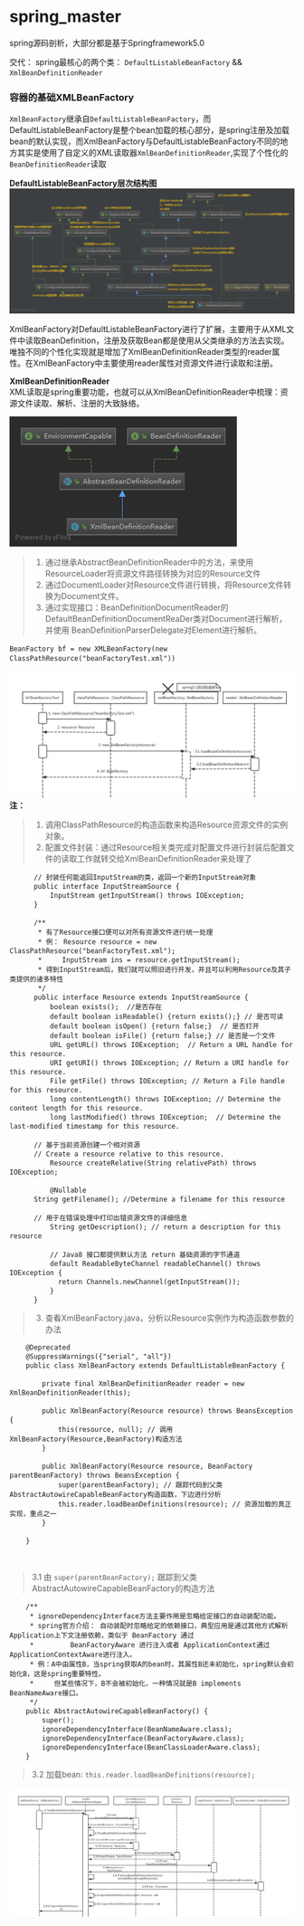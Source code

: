 # spring_master
spring源码剖析，大部分都是基于Springframework5.0  

交代： spring最核心的两个类： `DefaultListableBeanFactory` && `XmlBeanDefinitionReader ` 

### 容器的基础XMLBeanFactory  

  `XmlBeanFactory`继承自`DefaultListableBeanFactory`，而DefaultListableBeanFactory是整个bean加载的核心部分，是spring注册及加载bean的默认实现，而XmlBeanFactory与DefaultListableBeanFactory不同的地方其实是使用了自定义的XML读取器`XmlBeanDefinitionReader`,实现了个性化的`BeanDefinitionReader`读取 
  
  **DefaultListableBeanFactory层次结构图**
![DefaultListableBeanFactory层次结构图](https://github.com/momokanni/spring_master/blob/master/UML_img/DefaultListableBeanFactory.png) 

  XmlBeanFactory对DefaultListableBeanFactory进行了扩展，主要用于从XML文件中读取BeanDefinition，注册及获取Bean都是使用从父类继承的方法去实现。唯独不同的个性化实现就是增加了XmlBeanDefinitionReader类型的reader属性。在XmlBeanFactory中主要使用reader属性对资源文件进行读取和注册。  
  
**XmlBeanDefinitionReader**  
XML读取是spring重要功能，也就可以从XmlBeanDefinitionReader中梳理：资源文件读取、解析、注册的大致脉络。  

![XmlBeanDefinitionReader层次结构图](https://github.com/momokanni/spring_master/blob/master/UML_img/XmlBeanDefinitionReader.png)  

> 1. 通过继承AbstractBeanDefinitionReader中的方法，来使用ResourceLoader将资源文件路径转换为对应的Resource文件  
> 2. 通过DocumentLoader对Resource文件进行转换，将Resource文件转换为Document文件。  
> 3. 通过实现接口：BeanDefinitionDocumentReader的DefaultBeanDefinitionDocumentReaDer类对Document进行解析，并使用				      BeanDefinitionParserDelegate对Element进行解析。 

`BeanFactory bf = new XMLBeanFactory(new ClassPathResource("beanFactoryTest.xml"))`  

![XmlBeanFactory初始化时序图](https://github.com/momokanni/spring_master/blob/master/UML_img/XmlBeanFactory_%E5%88%9D%E5%A7%8B%E5%8C%96%E6%97%B6%E5%BA%8F%E5%9B%BE.jpg)  
**注：**  
> 1. 调用ClassPathResource的构造函数来构造Resource资源文件的实例对象。  
> 2. 配置文件封装：通过Resource相关类完成对配置文件进行封装后配置文件的读取工作就转交给XmlBeanDefinitionReader来处理了  
```  
      // 封装任何能返回InputStream的类，返回一个新的InputStream对象  
      public interface InputStreamSource {  
          InputStream getInputStream() throws IOException;  
      }  
      
      /**  
       * 有了Resource接口便可以对所有资源文件进行统一处理  
       * 例： Resource resource = new ClassPathResource("beanFactoryTest.xml");  
       *     InputStream ins = resource.getInputStream();  
       * 得到InputStream后，我们就可以照旧进行开发，并且可以利用Resource及其子类提供的诸多特性  
       */
      public interface Resource extends InputStreamSource {  
          boolean exists();  //是否存在  
          default boolean isReadable() {return exists();} // 是否可读  
          default boolean isOpen() {return false;}  // 是否打开  
          default boolean isFile() {return false;} // 是否是一个文件  
          URL getURL() throws IOException;  // Return a URL handle for this resource.  
          URI getURI() throws IOException; // Return a URI handle for this resource.  
          File getFile() throws IOException; // Return a File handle for this resource.  
          long contentLength() throws IOException; // Determine the content length for this resource.  
          long lastModified() throws IOException;  // Determine the last-modified timestamp for this resource.  
	  
	  // 基于当前资源创建一个相对资源  
	  // Create a resource relative to this resource.  
          Resource createRelative(String relativePath) throws IOException;   
          
          @Nullable
	  String getFilename(); //Determine a filename for this resource  
          
	  // 用于在错误处理中打印出错资源文件的详细信息
          String getDescription(); // return a description for this resource  
          
          // Java8 接口都提供默认方法 return 基础资源的字节通道
          default ReadableByteChannel readableChannel() throws IOException {
            return Channels.newChannel(getInputStream());
          }
      }  
 ```  
> 3. 查看XmlBeanFactory.java，分析以Resource实例作为构造函数参数的办法  
```  
	@Deprecated
	@SuppressWarnings({"serial", "all"})
	public class XmlBeanFactory extends DefaultListableBeanFactory {

		private final XmlBeanDefinitionReader reader = new XmlBeanDefinitionReader(this);

		public XmlBeanFactory(Resource resource) throws BeansException {  
			this(resource, null); // 调用XmlBeanFactory(Resource,BeanFactory)构造方法
		}
		
		public XmlBeanFactory(Resource resource, BeanFactory parentBeanFactory) throws BeansException {
			super(parentBeanFactory); // 跟踪代码到父类AbstractAutowireCapableBeanFactory构造函数，下边进行分析
			this.reader.loadBeanDefinitions(resource); // 资源加载的真正实现，重点之一
		}

	}  
	
	
```  

> 3.1  由 `super(parentBeanFactory);` 跟踪到父类AbstractAutowireCapableBeanFactory的构造方法
```  
	/**
	 * ignoreDependencyInterface方法主要作用是忽略给定接口的自动装配功能。
	 * spring官方介绍： 自动装配时忽略给定的依赖接口，典型应用是通过其他方式解析Application上下文注册依赖，类似于 BeanFactory 通过
	 * 		   BeanFactoryAware 进行注入或者 ApplicationContext通过ApplicationContextAware进行注入。
	 * 例：A中由属性B，当spring获取A的bean时，其属性B还未初始化，spring默认会初始化B，这是spring重要特性。
	 *     但某些情况下，B不会被初始化，一种情况就是B implements BeanNameAware接口。
	 */
	public AbstractAutowireCapableBeanFactory() {
		super();
		ignoreDependencyInterface(BeanNameAware.class);
		ignoreDependencyInterface(BeanFactoryAware.class);
		ignoreDependencyInterface(BeanClassLoaderAware.class);
	}  
```  

> 3.2 加载bean: `this.reader.loadBeanDefinitions(resource); `  

![loadBeanDefinitions函数执行时序图](https://github.com/momokanni/spring_master/blob/master/UML_img/loadBeanDefinitions%E5%87%BD%E6%95%B0%E6%89%A7%E8%A1%8C%E6%97%B6%E5%BA%8F%E5%9B%BE.jpg)  



 


